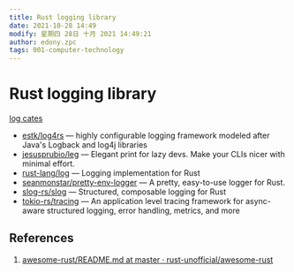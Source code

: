 ```yaml
---
title: Rust logging library
date: 2021-10-28 14:49
modify: 星期四 28日 十月 2021 14:49:21
author: edony.zpc
tags: 001-computer-technology
---
```


# Rust logging library
[log cates](https://crates.io/keywords/log)

* [estk/log4rs](https://github.com/estk/log4rs) — highly configurable logging framework modeled after Java's Logback and log4j libraries 
* [jesusprubio/leg](https://github.com/jesusprubio/leg) — Elegant print for lazy devs. Make your CLIs nicer with minimal effort. 
* [rust-lang/log](https://github.com/rust-lang/log) — Logging implementation for Rust 
* [seanmonstar/pretty-env-logger](https://github.com/seanmonstar/pretty-env-logger) — A pretty, easy-to-use logger for Rust. 
* [slog-rs/slog](https://github.com/slog-rs/slog) — Structured, composable logging for Rust 
* [tokio-rs/tracing](https://github.com/tokio-rs/tracing) — An application level tracing framework for async-aware structured logging, error handling, metrics, and more 

## References
1. [awesome-rust/README.md at master · rust-unofficial/awesome-rust](https://github.com/rust-unofficial/awesome-rust/blob/master/README.md)